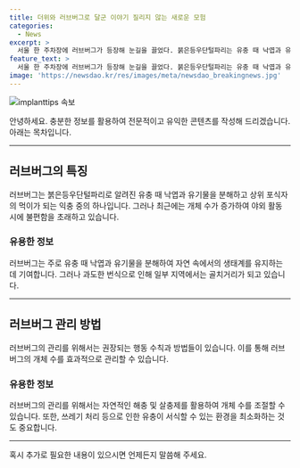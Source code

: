 ```yaml
---
title: 더위와 러브버그로 달군 이야기 질리지 않는 새로운 모험
categories:
  - News
excerpt: >
  서울 한 주차장에 러브버그가 등장해 눈길을 끌었다. 붉은등우단털파리는 유충 때 낙엽과 유기물을 분해하고 상위 포식자의 먹이가 되는 익충이지만, 너무 많아서 불편을 느끼는 시민들의 민원이 계속되고 있다.
feature_text: >
  서울 한 주차장에 러브버그가 등장해 눈길을 끌었다. 붉은등우단털파리는 유충 때 낙엽과 유기물을 분해하고 상위 포식자의 먹이가 되는 익충이지만, 너무 많아서 불편을 느끼는 시민들의 민원이 계속되고 있다.
image: 'https://newsdao.kr/res/images/meta/newsdao_breakingnews.jpg'
---
```


<p><img src="https://newsdao.kr/res/images/meta/newsdao_breakingnews.jpg" alt="implanttips 속보" /></p>

<p>안녕하세요. 충분한 정보를 활용하여 전문적이고 유익한 콘텐츠를 작성해 드리겠습니다. 아래는 목차입니다.</p>

<hr />

<h2 data-ke-size="size26">러브버그의 특징</h2>

<p data-ke-size="size16">러브버그는 붉은등우단털파리로 알려진 유충 때 낙엽과 유기물을 분해하고 상위 포식자의 먹이가 되는 익충 중의 하나입니다. 그러나 최근에는 개체 수가 증가하여 야외 활동 시에 불편함을 초래하고 있습니다.</p>

<h3>유용한 정보</h3>

<p data-ke-size="size16">러브버그는 주로 유충 때 낙엽과 유기물을 분해하여 자연 속에서의 생태계를 유지하는 데 기여합니다. 그러나 과도한 번식으로 인해 일부 지역에서는 골치거리가 되고 있습니다.</p>

<hr />

<h2 data-ke-size="size26">러브버그 관리 방법</h2>

<p data-ke-size="size16">러브버그의 관리를 위해서는 권장되는 행동 수칙과 방법들이 있습니다. 이를 통해 러브버그의 개체 수를 효과적으로 관리할 수 있습니다.</p>

<h3>유용한 정보</h3>

<p data-ke-size="size16">러브버그의 관리를 위해서는 자연적인 해충 및 살충제를 활용하여 개체 수를 조절할 수 있습니다. 또한, 쓰레기 처리 등으로 인한 유충이 서식할 수 있는 환경을 최소화하는 것도 중요합니다.</p>

<hr />

<p>혹시 추가로 필요한 내용이 있으시면 언제든지 말씀해 주세요.</p>

